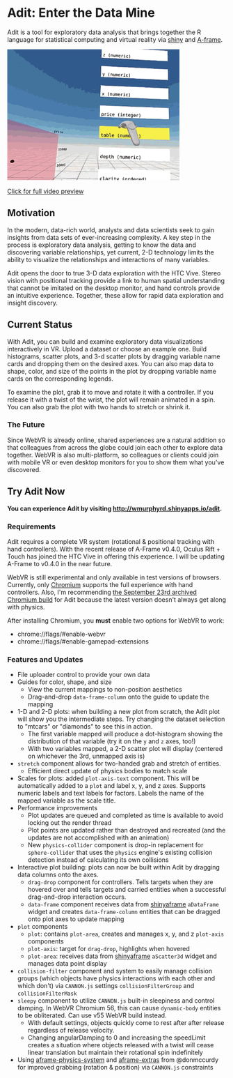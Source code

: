 # Adit: Enter the Data Mine

Adit is a tool for exploratory data analysis that brings together 
the R language for statistical computing and virtual reality via 
[shiny](https://shiny.rstudio.com/) and [A-frame](http://aframe.io).

[![Preview image](readme/adit.gif)](https://youtu.be/vy8e8zIi4qw)

[Click for full video preview](https://youtu.be/vy8e8zIi4qw)

## Motivation

In the modern, data-rich world, analysts and data scientists seek to gain 
insights from data sets of ever-increasing complexity. A key step in the
process is exploratory data analysis, getting to know the data and discovering
variable relationships, yet current, 2-D technology limits the ability to
visualize the relationships and interactions of many variables. 

Adit opens the door to true 3-D data exploration with the HTC Vive. 
Stereo vision with positional tracking provide a link to human spatial
understanding that cannot be imitated on the desktop monitor, 
and hand controls provide an intuitive
experience. Together, these allow for rapid data exploration and insight 
discovery. 

## Current Status

With Adit, you can build and examine exploratory data visualizations 
interactively in VR.
Upload a dataset or choose an example one. 
Build histograms, scatter plots, and 3-d scatter plots by dragging
variable name cards and dropping them on the desired axes. 
You can also map data to shape, color, and size of the points in the plot by dropping variable name cards on the 
corresponding legends.

To examine the plot, 
grab it to move and rotate it with a controller. 
If you release it with a twist of the wrist, the plot
will remain animated in a spin. 
You can also grab the plot with two hands to stretch or shrink it.

### The Future

Since WebVR is already online, shared experiences are a natural addition so that 
colleagues from across the globe could join 
each other to explore data together. WebVR is also multi-platform, so 
colleagues or clients could join with mobile VR or even desktop monitors for you
to show them what you've discovered. 

## Try Adit Now

**You can experience Adit by visiting http://wmurphyrd.shinyapps.io/adit.** 

### Requirements
Adit requires a complete VR system (rotational & positional tracking with
hand controllers). With the recent release of A-Frame v0.4.0, 
Oculus Rift + Touch has joined the HTC Vive
in offering this experience. I will be updating A-Frame to v0.4.0 in 
the near future.

WebVR is still experimental and only available in test versions of browsers. 
Currently, only [Chromium](https://webvr.info/get-chrome/) 
supports the full experience with hand controllers. Also, I'm recommending
[the September 23rd archived Chromium build](https://drive.google.com/drive/folders/0BzudLt22BqGRbHdGOTdiaTBkZXM) 
for Adit because the latest version doesn't always get along with physics. 

After installing Chromium, you **must** enable two options for WebVR to work:

* chrome://flags/#enable-webvr
* chrome://flags/#enable-gamepad-extensions

### Features and Updates

* File uploader control to provide your own data
* Guides for color, shape, and size
    * View the current mappings to non-position aesthetics
    * Drag-and-drop `data-frame-column` onto the guide to update the mapping
* 1-D and 2-D plots: when building a new plot from scratch, the Adit plot
  will show you the intermediate steps. Try changing the dataset selection 
  to "mtcars" or "diamonds" to see this in action. 
    * The first variable mapped will produce
      a dot-histogram showing the distribution of that variable 
      (try it on the `y` and `z` axes, too!)
    * With two variables mapped, a 2-D scatter plot will display 
      (centered on whichever the 3rd, unmapped axis is)
* `stretch` component allows for two-handed grab and stretch of entities.
    * Efficient direct update of physics bodies to match scale
* Scales for plots: added `plot-axis-text` component. This will be automatically
  added to a `plot` and label x, y, and z axes. Supports numeric labels and text
  labels for factors. Labels the name of the mapped variable as the scale title.
* Performance improvements
    * Plot updates are queued and completed as time is available to avoid 
      locking out the render thread
    * Plot points are updated rather than destroyed and recreated (and the 
      updates are not accomplished with an animation)
    * New `physics-collider` component is drop-in replacement for 
      `sphere-collider` that uses the `physics` engine's existing 
      collision detection instead of calculating its own collisions
* Interactive plot building: plots can now be built within Adit by dragging
  data columns onto the axes.
    * `drag-drop` component for controllers. Tells targets when they are
      hovered over and tells targets and carried entities when a successful
      drag-and-drop interaction occurs. 
    * `data-frame` component receives data from
      [shinyaframe](http://github.com/wmurphyrd/shinyaframe) 
      `aDataFrame` widget and creates `data-frame-column` entities that
      can be dragged onto plot axes to update mapping
* `plot` components
    * `plot`: contains `plot-area`, creates and manages x, y, and z
      `plot-axis` components
    * `plot-axis`: target for `drag-drop`, highlights when hovered 
    * `plot-area`: receives data from
      [shinyaframe](http://github.com/wmurphyrd/shinyaframe) 
      `aScatter3d` widget
      and manages data point display
* `collision-filter` component and system to easily
  manage collision groups (which objects have physics interactions
  with each other and  which don't) via `CANNON.js` settings
  `collisionFilterGroup` and `collisionFilterMask`
* `sleepy` component to utilize 
  `CANNON.js` built-in sleepiness
  and control damping. In WebVR Chromium 56, this can cause `dynamic-body` 
  entities to be obliterated. Can use v55 WebVR build instead.
    * With default settings, objects quickly come to rest after
      after release regardless of release velocity.
    * Changing angularDamping to 0 and increasing the speedLimit creates
      a situation where objects released with a twist will cease linear
      translation but maintain their rotational spin indefinitely
* Using [aframe-physics-system](https://github.com/donmccurdy/aframe-physics-system)
  and [aframe-extras](https://github.com/donmccurdy/aframe-extras) 
  from @donmccurdy for improved grabbing (rotation & position) via `CANNON.js`
  constraints


  
